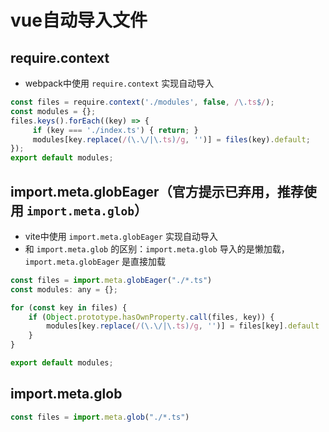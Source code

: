 # vue自动导入文件

## require.context
- webpack中使用 `require.context` 实现自动导入
```js
const files = require.context('./modules', false, /\.ts$/);
const modules = {};
files.keys().forEach((key) => {
     if (key === './index.ts') { return; }
     modules[key.replace(/(\.\/|\.ts)/g, '')] = files(key).default;
});
export default modules;
```

## import.meta.globEager（官方提示已弃用，推荐使用 `import.meta.glob`）
- vite中使用 `import.meta.globEager` 实现自动导入
- 和 `import.meta.glob` 的区别：`import.meta.glob` 导入的是懒加载，`import.meta.globEager` 是直接加载
```js
const files = import.meta.globEager("./*.ts")
const modules: any = {};

for (const key in files) {
    if (Object.prototype.hasOwnProperty.call(files, key)) {
        modules[key.replace(/(\.\/|\.ts)/g, '')] = files[key].default
    }
}

export default modules;
```
## import.meta.glob
```js
const files = import.meta.glob("./*.ts")
```